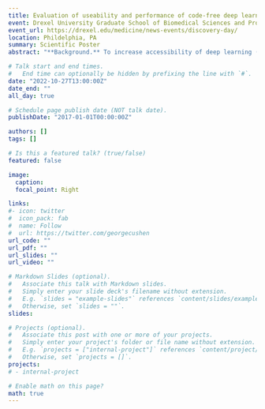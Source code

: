 ```yaml
---
title: Evaluation of useability and performance of code-free deep learning platforms for chest x-ray classification, object detection, and segmentation. A retrospective study.
event: Drexel University Graduate School of Biomedical Sciences and Professional Studies, 2022 Discovery Day
event_url: https://drexel.edu/medicine/news-events/discovery-day/
location: Phildelphia, PA
summary: Scientific Poster
abstract: "**Background.** To increase accessibility of deep learning (DL) to individuals without coding expertise, companies have developed code-free DL (CFDL) platforms. However, their usability and performance for chest radiographs (CXR) has not been studied. Purpose. We evaluated the performance and usability of CFDL platforms in creating DL models for disease classification, object detection, and segmentation in CXR. **Materials and Methods.** We evaluated six CFDL platforms. We trained single-label and multilabel classifiers for thoracic pathologies using Guangzhou Pediatric and NIH-CXR14 datasets and performed external validation using subsets of NIH-CXR14 and Stanford CheXpert datasets, respectively. Detection and segmentation models used the RSNA Pneumonia and SIIM Pneumothorax datasets, respectively. Model performance was evaluated using F1-scores (only common platform metric). Usability was evaluated for feasibility of image uploading, model training, ease-of-use, and cost. **Results.** NIH-CXR14 and CheXpert datasets contained 112,120 (mean age, 46.6 years +/- 16.6; 63,340 men) and 151,522 images (mean age, 60.7+/-17.7, 88,931 men), respectively. The other datasets did not report demographics (Guangzhou, 5826 images; RSNA 26,683 images; SIIM 15,301 images). Guangzhou pneumonia classifiers demonstrated good internal (F1 0.929-0.986) and poor external performance (F1 0.386-0.436). Multilabel NIH-CXR14 classifiers’ internal and external performance were both poor (F1 0.00-0.361 and 0.00-0.761, respectively). NIH-CXR14 single-label classifiers performed poorly (F1 0.00, all). The single successful pneumonia detection model had 0.481 F1. No segmentation model was successful. Platform usability was limited, with all requiring some type of coded solution. **Conclusion.** CFDL platforms have limited performance and usability. We recommend caution in using CFDL platforms for CXR analysis and highlight areas for improvement."

# Talk start and end times.
#   End time can optionally be hidden by prefixing the line with `#`.
date: "2022-10-27T13:00:00Z"
date_end: ""
all_day: true

# Schedule page publish date (NOT talk date).
publishDate: "2017-01-01T00:00:00Z"

authors: []
tags: []

# Is this a featured talk? (true/false)
featured: false

image:
  caption: 
  focal_point: Right

links:
#- icon: twitter
#  icon_pack: fab
#  name: Follow
#  url: https://twitter.com/georgecushen
url_code: ""
url_pdf: ""
url_slides: ""
url_video: ""

# Markdown Slides (optional).
#   Associate this talk with Markdown slides.
#   Simply enter your slide deck's filename without extension.
#   E.g. `slides = "example-slides"` references `content/slides/example-slides.md`.
#   Otherwise, set `slides = ""`.
slides: 

# Projects (optional).
#   Associate this post with one or more of your projects.
#   Simply enter your project's folder or file name without extension.
#   E.g. `projects = ["internal-project"]` references `content/project/deep-learning/index.md`.
#   Otherwise, set `projects = []`.
projects:
# - internal-project

# Enable math on this page?
math: true
---
```

